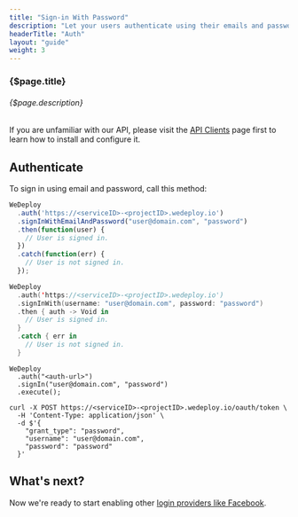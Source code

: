 ```yaml
---
title: "Sign-in With Password"
description: "Let your users authenticate using their emails and passwords."
headerTitle: "Auth"
layout: "guide"
weight: 3
---
```


### {$page.title}

###### {$page.description}

<aside>

If you are unfamiliar with our API, please visit the [API Clients](/docs/intro/api-clients/) page first to learn how to install and configure it.

</aside>

<article id="1">

## Authenticate

To sign in using email and password, call this method:

```javascript
WeDeploy
  .auth('https://<serviceID>-<projectID>.wedeploy.io')
  .signInWithEmailAndPassword("user@domain.com", "password")
  .then(function(user) {
    // User is signed in.
  })
  .catch(function(err) {
    // User is not signed in.
  });
```
```swift
WeDeploy
  .auth('https://<serviceID>-<projectID>.wedeploy.io')
  .signInWith(username: "user@domain.com", password: "password")
  .then { auth -> Void in
    // User is signed in.
  }
  .catch { err in
    // User is not signed in.
  }
```
```text/x-java
WeDeploy
  .auth("<auth-url>")
  .signIn("user@domain.com", "password")
  .execute();
```
```text/x-sh
curl -X POST https://<serviceID>-<projectID>.wedeploy.io/oauth/token \
  -H 'Content-Type: application/json' \
  -d $'{
    "grant_type": "password",
    "username": "user@domain.com",
    "password": "password"
  }'
```

</article>

## What's next?

Now we're ready to start enabling other [login providers like Facebook](/docs/auth/sign-in-with-facebook/).
